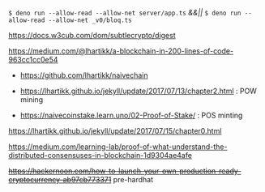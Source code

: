 `$ deno run --allow-read --allow-net server/app.ts`
_&&||_
`$ deno run --allow-read --allow-net _v0/bloq.ts`

https://docs.w3cub.com/dom/subtlecrypto/digest

https://medium.com/@lhartikk/a-blockchain-in-200-lines-of-code-963cc1cc0e54
- https://github.com/lhartikk/naivechain

- https://lhartikk.github.io/jekyll/update/2017/07/13/chapter2.html : POW mining
- https://naivecoinstake.learn.uno/02-Proof-of-Stake/ : POS minting

https://lhartikk.github.io/jekyll/update/2017/07/15/chapter0.html

https://medium.com/learning-lab/proof-of-what-understand-the-distributed-consensuses-in-blockchain-1d9304ae4afe

~~https://hackernoon.com/how-to-launch-your-own-production-ready-cryptocurrency-ab97cb773371~~ pre-hardhat

